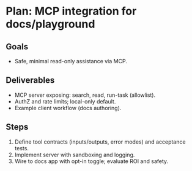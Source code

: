 # Plan: MCP integration for docs/playground

## Goals
- Safe, minimal read-only assistance via MCP.

## Deliverables
- MCP server exposing: search, read, run-task (allowlist).
- AuthZ and rate limits; local-only default.
- Example client workflow (docs authoring).

## Steps
1. Define tool contracts (inputs/outputs, error modes) and acceptance tests.
2. Implement server with sandboxing and logging.
3. Wire to docs app with opt-in toggle; evaluate ROI and safety.
